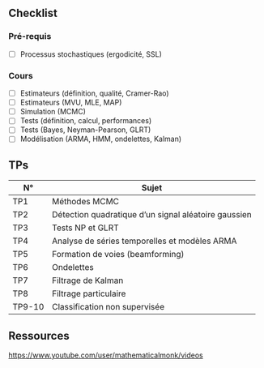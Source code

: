 ## Checklist

### Pré-requis

- [ ] Processus stochastiques (ergodicité, SSL)

### Cours

- [ ] Estimateurs (définition, qualité, Cramer-Rao)
- [ ] Estimateurs (MVU, MLE, MAP)
- [ ] Simulation (MCMC)
- [ ] Tests (définition, calcul, performances)
- [ ] Tests (Bayes, Neyman-Pearson, GLRT)
- [ ] Modélisation (ARMA, HMM, ondelettes, Kalman)

## TPs

N°  | Sujet
----|------
TP1 | Méthodes MCMC
TP2 | Détection quadratique d’un signal aléatoire gaussien
TP3 | Tests NP et GLRT
TP4 | Analyse de séries temporelles et modèles ARMA
TP5 | Formation de voies (beamforming)
TP6 | Ondelettes
TP7 | Filtrage de Kalman
TP8 | Filtrage particulaire
TP9-10 | Classification non supervisée

## Ressources

https://www.youtube.com/user/mathematicalmonk/videos

